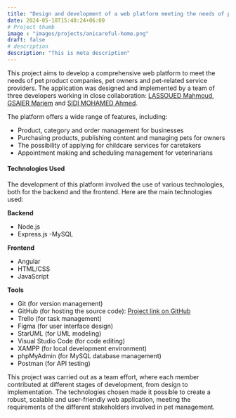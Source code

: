 ```yaml
---
title: "Design and development of a web platform meeting the needs of pets"
date: 2024-05-18T15:40:24+06:00
# Project thumb
image : "images/projects/anicareful-home.png"
draft: false
# description
description: "This is meta description"
---
```


This project aims to develop a comprehensive web platform to meet the needs of pet product companies, pet owners and pet-related service providers. The application was designed and implemented by a team of three developers working in close collaboration: [LASSOUED Mahmoud](https://www.linkedin.com/in/mahmoud-lassoued/), [GSAIER Mariem](https://www.linkedin.com/in/mariem-gsaier/) and [SIDI MOHAMED Ahmed](https://www.linkedin.com/in/ahmed-sidi-mohamed/).

The platform offers a wide range of features, including:

- Product, category and order management for businesses
- Purchasing products, publishing content and managing pets for owners
- The possibility of applying for childcare services for caretakers
- Appointment making and scheduling management for veterinarians

#### Technologies Used

The development of this platform involved the use of various technologies, both for the backend and the frontend. Here are the main technologies used:

**Backend**
- Node.js
- Express.js
-MySQL

**Frontend**
- Angular
- HTML/CSS
- JavaScript

**Tools**
- Git (for version management)
- GitHub (for hosting the source code): [Project link on GitHub](https://github.com/votrecompte/projet-gestion-animals)
- Trello (for task management)
- Figma (for user interface design)
- StarUML (for UML modeling)
- Visual Studio Code (for code editing)
- XAMPP (for local development environment)
- phpMyAdmin (for MySQL database management)
- Postman (for API testing)

This project was carried out as a team effort, where each member contributed at different stages of development, from design to implementation. The technologies chosen made it possible to create a robust, scalable and user-friendly web application, meeting the requirements of the different stakeholders involved in pet management.
